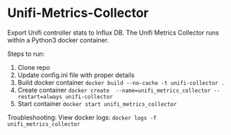 # Unifi-Metrics-Collector

Export Unifi controller stats to Influx DB.
The Unifi Metrics Collector runs within a Python3 docker container.

Steps to run:
1. Clone repo
2. Update config.ini file with proper details
3. Build docker container
   `docker build --no-cache -t unifi-collector . `
4. Create container
   `docker create  --name=unifi_metrics_collector --restart=always unifi-collector`
5. Start container
   `docker start unifi_metrics_collector`


Troubleshooting:
View docker logs:
`docker logs -f unifi_metrics_collector`
